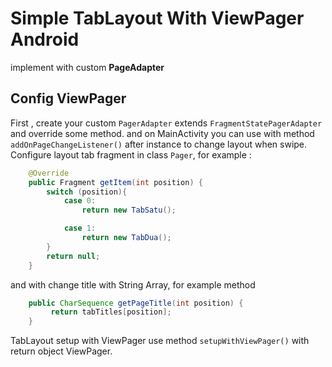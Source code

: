 # Simple TabLayout With ViewPager Android

implement with custom **PageAdapter**

## Config ViewPager


First , create your custom <code>PagerAdapter</code> extends <code>FragmentStatePagerAdapter</code> and override some method.
and on MainActivity you can use with method <code>addOnPageChangeListener()</code> after instance to change layout when swipe. Configure layout tab fragment in class <code>Pager</code>, for example :

``` java
    @Override
    public Fragment getItem(int position) {
        switch (position){
            case 0:
                return new TabSatu();

            case 1:
                return new TabDua();
        }
        return null;
    }
```

and with change title with String Array, for example method 

``` java
    public CharSequence getPageTitle(int position) {
         return tabTitles[position];
    }
```

TabLayout setup with ViewPager use method <code>setupWithViewPager()</code> with return object ViewPager.

